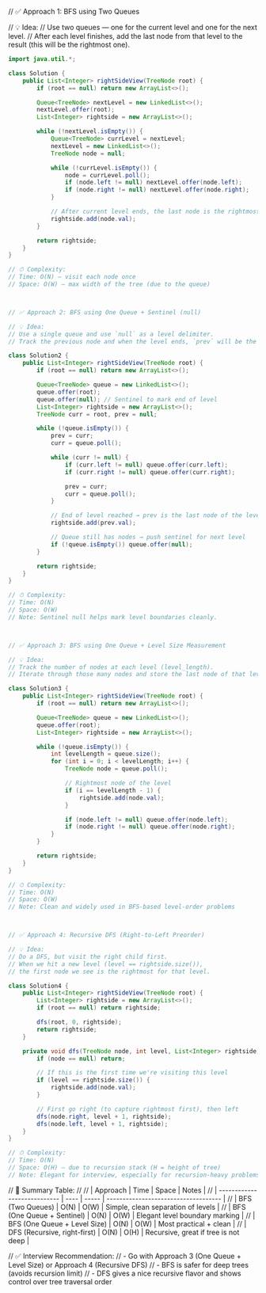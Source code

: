 // ✅ Approach 1: BFS using Two Queues

// 💡 Idea:
// Use two queues — one for the current level and one for the next level.
// After each level finishes, add the last node from that level to the result (this will be the rightmost one).

```java
import java.util.*;

class Solution {
    public List<Integer> rightSideView(TreeNode root) {
        if (root == null) return new ArrayList<>();

        Queue<TreeNode> nextLevel = new LinkedList<>();
        nextLevel.offer(root);
        List<Integer> rightside = new ArrayList<>();

        while (!nextLevel.isEmpty()) {
            Queue<TreeNode> currLevel = nextLevel;
            nextLevel = new LinkedList<>();
            TreeNode node = null;

            while (!currLevel.isEmpty()) {
                node = currLevel.poll();
                if (node.left != null) nextLevel.offer(node.left);
                if (node.right != null) nextLevel.offer(node.right);
            }

            // After current level ends, the last node is the rightmost
            rightside.add(node.val);
        }

        return rightside;
    }
}

// ⏱ Complexity:
// Time: O(N) – visit each node once
// Space: O(W) – max width of the tree (due to the queue)



// ✅ Approach 2: BFS using One Queue + Sentinel (null)

// 💡 Idea:
// Use a single queue and use `null` as a level delimiter.
// Track the previous node and when the level ends, `prev` will be the rightmost.

class Solution2 {
    public List<Integer> rightSideView(TreeNode root) {
        if (root == null) return new ArrayList<>();

        Queue<TreeNode> queue = new LinkedList<>();
        queue.offer(root);
        queue.offer(null); // Sentinel to mark end of level
        List<Integer> rightside = new ArrayList<>();
        TreeNode curr = root, prev = null;

        while (!queue.isEmpty()) {
            prev = curr;
            curr = queue.poll();

            while (curr != null) {
                if (curr.left != null) queue.offer(curr.left);
                if (curr.right != null) queue.offer(curr.right);

                prev = curr;
                curr = queue.poll();
            }

            // End of level reached → prev is the last node of the level
            rightside.add(prev.val);

            // Queue still has nodes → push sentinel for next level
            if (!queue.isEmpty()) queue.offer(null);
        }

        return rightside;
    }
}

// ⏱ Complexity:
// Time: O(N)
// Space: O(W)
// Note: Sentinel null helps mark level boundaries cleanly.



// ✅ Approach 3: BFS using One Queue + Level Size Measurement

// 💡 Idea:
// Track the number of nodes at each level (level_length).
// Iterate through those many nodes and store the last node of that level.

class Solution3 {
    public List<Integer> rightSideView(TreeNode root) {
        if (root == null) return new ArrayList<>();

        Queue<TreeNode> queue = new LinkedList<>();
        queue.offer(root);
        List<Integer> rightside = new ArrayList<>();

        while (!queue.isEmpty()) {
            int levelLength = queue.size();
            for (int i = 0; i < levelLength; i++) {
                TreeNode node = queue.poll();

                // Rightmost node of the level
                if (i == levelLength - 1) {
                    rightside.add(node.val);
                }

                if (node.left != null) queue.offer(node.left);
                if (node.right != null) queue.offer(node.right);
            }
        }

        return rightside;
    }
}

// ⏱ Complexity:
// Time: O(N)
// Space: O(W)
// Note: Clean and widely used in BFS-based level-order problems



// ✅ Approach 4: Recursive DFS (Right-to-Left Preorder)

// 💡 Idea:
// Do a DFS, but visit the right child first.
// When we hit a new level (level == rightside.size()),
// the first node we see is the rightmost for that level.

class Solution4 {
    public List<Integer> rightSideView(TreeNode root) {
        List<Integer> rightside = new ArrayList<>();
        if (root == null) return rightside;

        dfs(root, 0, rightside);
        return rightside;
    }

    private void dfs(TreeNode node, int level, List<Integer> rightside) {
        if (node == null) return;

        // If this is the first time we're visiting this level
        if (level == rightside.size()) {
            rightside.add(node.val);
        }

        // First go right (to capture rightmost first), then left
        dfs(node.right, level + 1, rightside);
        dfs(node.left, level + 1, rightside);
    }
}

// ⏱ Complexity:
// Time: O(N)
// Space: O(H) – due to recursion stack (H = height of tree)
// Note: Elegant for interview, especially for recursion-heavy problems

```

// 🏁 Summary Table:
//
// | Approach                     | Time | Space | Notes                                |
// | ---------------------------- | ---- | ----- | ------------------------------------ |
// | BFS (Two Queues)             | O(N) | O(W)  | Simple, clean separation of levels   |
// | BFS (One Queue + Sentinel)   | O(N) | O(W)  | Elegant level boundary marking       |
// | BFS (One Queue + Level Size) | O(N) | O(W)  | Most practical + clean               |
// | DFS (Recursive, right-first) | O(N) | O(H)  | Recursive, great if tree is not deep |

// ✅ Interview Recommendation:
// - Go with Approach 3 (One Queue + Level Size) or Approach 4 (Recursive DFS)
// - BFS is safer for deep trees (avoids recursion limit)
// - DFS gives a nice recursive flavor and shows control over tree traversal order
